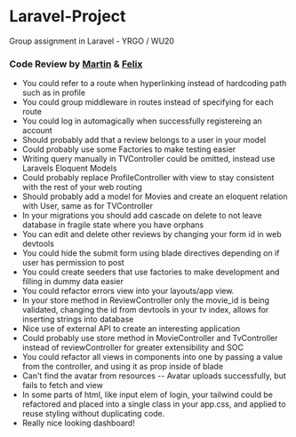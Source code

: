 # Laravel-Project
Group assignment in Laravel - YRGO / WU20 

### Code Review by [Martin](https://github.com/Alegherix) & [Felix](https://github.com/felixgren)
- You could refer to a route when hyperlinking instead of hardcoding path such as in profile
- You could group middleware in routes instead of specifying for each route
- You could log in automagically when successfully registereing an account
- Should probably add that a review belongs to a user in your model
- Could probably use some Factories to make testing easier
- Writing query manually in TVController could be omitted, instead use Laravels Eloquent Models
- Could probably replace ProfileController with view to stay consistent with the rest of your web routing
- Should probably add a model for Movies and create an eloquent relation with User, same as for TVController
- In your migrations you should add cascade on delete to not leave database in fragile state where you have orphans
- You can edit and delete other reviews by changing your form id in web devtools
- You could hide the submit form using blade directives depending on if user has permission to post
- You could create seeders that use factories to make development and filling in dummy data easier
- You could refactor errors view into your layouts/app view.
- In your store method in ReviewController only the movie_id is being validated, changing the id from devtools in your tv index, allows for inserting strings into database
- Nice use of external API to create an interesting application
- Could probably use store method in MovieController and TvController instead of reviewController for greater extensibility and SOC
- You could refactor all views in components into one by passing a value from the controller, and using it as prop inside of blade 
- Can't find the avatar from resources -- Avatar uploads successfully, but fails to fetch and view
- In some parts of html, like input elem of login, your tailwind could be refactored and placed into a single class in your app.css, and applied to reuse styling without duplicating code.
- Really nice looking dashboard!
